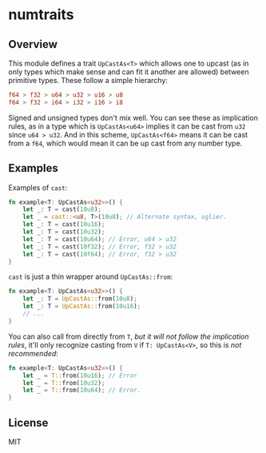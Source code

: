 # numtraits

## Overview

This module defines a trait `UpCastAs<T>` which allows one to upcast (as in only types which make sense
and can fit it another are allowed) between primitive types. These follow a simple hierarchy:

```rust
f64 > f32 > u64 > u32 > u16 > u8
f64 > f32 > i64 > i32 > i16 > i8
```

Signed and unsigned types don't mix well. You can see these as implication rules, as in a type
which is `UpCastAs<u64>` implies it can be cast from `u32` since `u64 > u32`. And in this
scheme, `UpCastAs<f64>` means it can be cast from a `f64`, which would mean it can be up cast
from any number type.

## Examples

Examples of `cast`:

```rust
fn example<T: UpCastAs<u32>>() {
    let _: T = cast(10u8);
    let _ = cast::<u8, T>(10u8); // Alternate syntax, uglier.
    let _: T = cast(10u16);
    let _: T = cast(10u32);
    let _: T = cast(10u64); // Error, u64 > u32
    let _: T = cast(10f32); // Error, f32 > u32
    let _: T = cast(10f64); // Error, f32 > u32
}
```

`cast` is just a thin wrapper around `UpCastAs::from`:

```rust
fn example<T: UpCastAs<u32>>() {
    let _: T = UpCastAs::from(10u8);
    let _: T = UpCastAs::from(10u16);
    // ...
}
```

You can also call from directly from `T`, *but it will not follow the implication rules*, it'll
only recognize casting from `V` if `T: UpCastAs<V>`, so this is *not recommended*:

```rust
fn example<T: UpCastAs<u32>>() {
    let _ = T::from(10u16); // Error
    let _ = T::from(10u32);
    let _ = T::from(10u64); // Error.
}
```

## License

MIT

